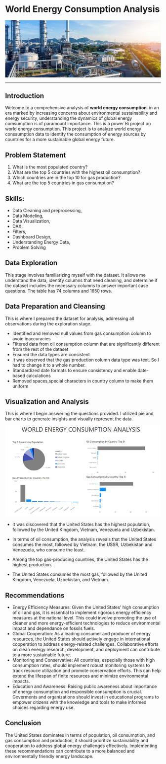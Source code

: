 # World Energy Consumption Analysis

![](world_energy.jpg)
***
## Introduction
Welcome to a comprehensive analysis of **world energy consumption**. in an era marked by increasing concerns about environmental sustainability and energy security, understanding the dynamics of global energy comsumption is of paramount importance. This is a power Bi project on world energy consumption. This project is to analyze world energy conssumption data to identify the consumption of energy sources by countries for a more sustainable global energy future.

## Problem Statement
1. What is the most populated country?
2. What are the top 5 countries with the highest oil consumption?
3. Which countries are in the top 10 for gas production?
4. What are the top 5 countries in gas consumption?

## Skills:
- Data Cleaning and preprocessing,
- Data Modeling,
- Data Visualization,
- DAX,
- Filters,
- Dashboard Design,
- Understanding Energy Data,
- Problem Solving

 ## Data Exploration
This stage involves familiarizing myself with the dataset. It allows me understand the data, identify columns that need cleaning, and determine if the dataset includes the necessary columns to answer important case questions.
The table has 74 columns and 1650 rows.

## Data Preparation and Cleansing
This is where I prepared the dataset for analysis, addressing all observations during the exploration stage. 
  - Identified and removed null values from gas consumption column to avoid inaccuracies
  - Filtered data from oil consumption column that are significantly different from the rest of the dataset
  - Ensured the data types are consistent
  - It was observed that the gas production column data type was text. So I had to change it to a whole number.
  - Standardized date formats to ensure consistency and enable date-based calculations
  - Removed spaces,special characters in country column to make them uniform
    
    
## Visualization and Analysis
This is where I begin answering the questions provided. I utilized pie and bar charts to generate insights and visually represent the data.

![](wenergy.PNG)

- It was discovered that the United States has the highest population, followed by the United Kingdom, Vietnam, Venezuela and Uzbekistan.

- In terms of oil consumption, the analysis reveals that the United States consumes the most, followed by Vietnam, the USSR, Uzbekistan and Venezuela, who consume the least.

- Among the top gas-producing countries, the United States has the highest production.

- The United States consumes the most gas, followed by the United Kingdom, Venezuela, Uzbekistan, and Vietnam.

##  Recommendations
   - Energy Efficiency Measures:
   Given the United States' high consumption of oil and gas, it is essential to implement rigorous energy efficiency measures at the national level. This could involve promoting the 
   use of cleaner and more energy-efficient technologies to reduce environmental impact and dependance on fossils fuels.
   - Global Cooperation:
   As a leading consumer and producer of energy resources, the United States should actively engage in international cooperation to address energy-related challenges. Collaborative 
   efforts on clean energy research, development, and deployment can contribute to a more sustainable future.
   - Monitoring and Conservative:
   All countries, especially those with high consumption rates, should implement robust monitoring systems to track resouce utilization and promote conservation efforts. This can 
   help extend the lifespan of finite resources and minimize environmental impacts.
   - Education and Awareness:
  Raising public awareness about importance of energy consumption and responsible consumption is crucial. Goverments and organizations should invest in educational programs to empower 
  citizens with the knowledge and tools to make informed choices regarding energy use.

  ##  Conclusion
  The United States dominates in terms of population, oil consumption, and gas consumption and production, it should prioritize sustainability and cooperation to address global energy 
  challenges effectively. Implementing these recommendations can contribute to a more balanced and environmentally friendly energy landscape.
  
 


 

